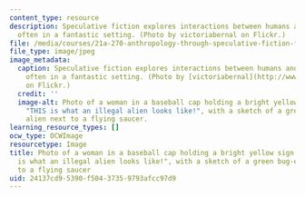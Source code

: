 ```yaml
---
content_type: resource
description: Speculative fiction explores interactions between humans and "aliens",
  often in a fantastic setting. (Photo by victoriabernal on Flickr.)
file: /media/courses/21a-270-anthropology-through-speculative-fiction-fall-2009/24137cd95390f50437359793afcc97d9_21a-270f09-th.jpg
file_type: image/jpeg
image_metadata:
  caption: Speculative fiction explores interactions between humans and "aliens",
    often in a fantastic setting. (Photo by [victoriabernal](http://www.flickr.com/photos/victoriabernal/139121079/)
    on Flickr.)
  credit: ''
  image-alt: Photo of a woman in a baseball cap holding a bright yellow sign reading
    "THIS is what an illegal alien looks like!", with a sketch of a green bug-eyed
    alien next to a flying saucer.
learning_resource_types: []
ocw_type: OCWImage
resourcetype: Image
title: Photo of a woman in a baseball cap holding a bright yellow sign reading "THIS
  is what an illegal alien looks like!", with a sketch of a green bug-eyed alien next
  to a flying saucer
uid: 24137cd9-5390-f504-3735-9793afcc97d9
---
```

